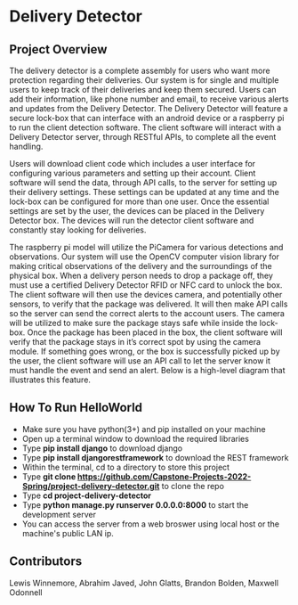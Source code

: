 # Delivery Detector 

## Project Overview
The delivery detector is a complete assembly for users who want more protection regarding their deliveries. Our system is for single and multiple users to keep track of their deliveries and keep them secured. Users can add their information, like phone number and email, to receive various alerts and updates from the Delivery Detector. The Delivery Detector will feature a secure lock-box that can interface with an android device or a raspberry pi to run the client detection software. The client software will interact with a Delivery Detector server, through RESTful APIs, to complete all the event handling. 

Users will download client code which includes a user interface for configuring various parameters and setting up their account. Client software will send the data, through API calls, to the server for setting up their delivery settings. These settings can be updated at any time and the lock-box can be configured for more than one user. Once the essential settings are set by the user, the devices can be placed in the Delivery Detector box. The devices will run the detector client software and constantly stay looking for deliveries. 

The raspberry pi model will utilize the PiCamera for various detections and observations. Our system will use the OpenCV computer vision library for making critical observations of the delivery and the surroundings of the physical box. When a delivery person needs to drop a package off, they must use a certified Delivery Detector RFID or NFC card to unlock the box. The client software will then use the devices camera, and potentially other sensors, to verify that the package was delivered. It will then make API calls so the server can send the correct alerts to the account users. The camera will be utilized to make sure the package stays safe while inside the lock-box. Once the package has been placed in the box, the client software will verify that the package stays in it’s correct spot by using the camera module. If something goes wrong, or the box is successfully picked up by the user, the client software will use an API call to let the server know it must handle the event and send an alert. Below is a high-level diagram that illustrates this feature. 

## How To Run HelloWorld
- Make sure you have python(3+) and pip installed on your machine
- Open up a terminal window to download the required libraries
- Type **pip install django** to download django
- Type **pip install djangorestframework** to download the REST framework
- Within the terminal, cd to a directory to store this project
- Type **git clone https://github.com/Capstone-Projects-2022-Spring/project-delivery-detector.git** to clone the repo
- Type **cd project-delivery-detector** 
- Type **python manage.py runserver 0.0.0.0:8000** to start the development server
- You can access the server from a web broswer using local host or the machine's public LAN ip. 

## Contributors
Lewis Winnemore, Abrahim Javed, John Glatts, Brandon Bolden, Maxwell Odonnell 
